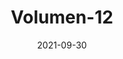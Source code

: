 ---
title: "Volumen-12"
date: 2021-09-30
cover: "images/01.webp"
description: "Enterarte de las noticias más importantes de la industria aeroespacial en el mundo y del grupo ASTRA y sus Semilleros. ΔV Launch Log, la revista del semillero de cohetería y propulsión Delta V de la Universidad de Antioquia. Tu revista de ciencia de cohetes, en español."
ossuu: "https://issuu.com/deltav_udea/docs/volumen_12_"
---